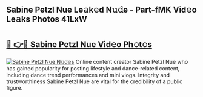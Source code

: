 ## Sabine Petzl Nue Le𝚊k𝚎d N𝚞𝚍e - Part-fMK Vid𝚎o Le𝚊ks Photos 41LxW

# <h2><a href="http://fb5118p.evod.top/?m=Sabine+Petzl+Nue">🔗 👉🔴 Sabine Petzl Nue Vid𝚎o Ph𝚘t𝚘s</a></h2>

[![Sabine Petzl Nue N𝚞d𝚎s](https://i.imgur.com/8V9OHl7.gif)](http://fb5118p.evod.top/?m=Sabine+Petzl+Nue)
Online content creator Sabine Petzl Nue who has gained popularity for posting lifestyle and dance-related content, including dance trend performances and mini vlogs. Integrity and trustworthiness Sabine Petzl Nue are vital for the credibility of a public figure. 
